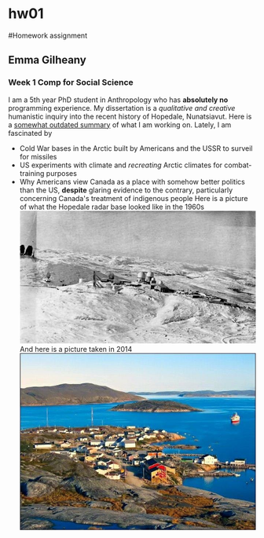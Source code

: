 # hw01
#Homework assignment
## Emma Gilheany
### Week 1 Comp for Social Science

I am a 5th year PhD student in Anthropology who has **absolutely no** programming experience. My dissertation is a *qualitative and creative* humanistic inquiry into the recent history of Hopedale, Nunatsiavut. Here is a [somewhat outdated summary](https://cissr.uchicago.edu/research/2018-2019/field-research/emma-gilheany) of what I am working on. Lately, I am fascinated by
* Cold War bases in the Arctic built by Americans and the USSR to surveil for missiles
* US experiments with climate and *recreating* Arctic climates for combat-training purposes
* Why Americans view Canada as a place with somehow better politics than the US, **despite** glaring evidence to the contrary, particularly concerning Canada's treatment of indigenous people
Here is a picture of what the Hopedale radar base looked like in the 1960s ![Image of radar base](RCAF_Station_Hopedale_-_1964-1965.jpg)
And here is a picture taken in 2014 ![Image of Hopedale](Hopedale-Nunatsiavut.jpg)
